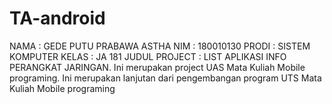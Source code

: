 # TA-android
NAMA  : GEDE PUTU PRABAWA ASTHA
NIM   : 180010130
PRODI : SISTEM KOMPUTER 
KELAS : JA 181
JUDUL PROJECT : LIST APLIKASI INFO PERANGKAT JARINGAN.
Ini merupakan project UAS Mata Kuliah Mobile programing.
Ini merupakan lanjutan dari pengembangan program UTS Mata Kuliah Mobile programing
